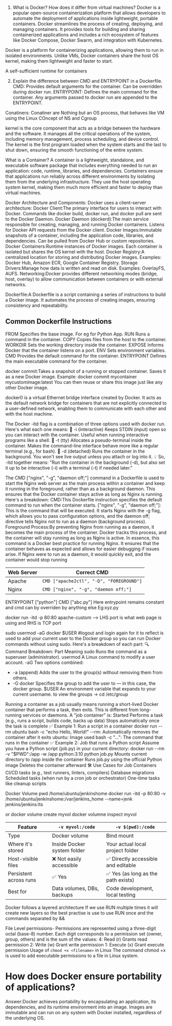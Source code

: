 1. What is Docker? How does it differ from virtual machines?
Docker is a popular open-source containerization platform that allows developers to automate the deployment of applications inside lightweight, portable containers. Docker streamlines the process of creating, deploying, and managing containers. It provides tools for building and sharing containerized applications and includes a rich ecosystem of features like Docker Compose, Docker Swarm, and integration with Kubernetes.

Docker is a platform for containerizing applications, allowing them to run in isolated environments. Unlike VMs, Docker containers share the host OS kernel, making them lightweight and faster to start.

A self-sufficient runtime for containers

2. Explain the difference between CMD and ENTRYPOINT in a Dockerfile.
CMD: Provides default arguments for the container. Can be overridden during docker run.
ENTRYPOINT: Defines the main command for the container. Any arguments passed to docker run are appended to the ENTRYPOINT.

Conatiners: 
Conatiner are Nothing but an OS process, that behaves like VM using the Linux COncept of NS and Cgroup

kernel is the core component that acts as a bridge between the hardware and the software. It manages all the critical operations of the system, including memory management, process scheduling, and device control. The kernel is the first program loaded when the system starts and the last to shut down, ensuring the smooth functioning of the entire system. 

What is a Container?
A container is a lightweight, standalone, and executable software package that includes everything needed to run an application: code, runtime, libraries, and dependencies. Containers ensure that applications run reliably across different environments by isolating them from the underlying infrastructure. They use the host operating system kernel, making them much more efficient and faster to deploy than virtual machines.

Docker Architecture and Components:
Docker uses a client-server architecture:
Docker Client:The primary interface for users to interact with Docker.
Commands like docker build, docker run, and docker pull are sent to the Docker Daemon.
Docker Daemon (dockerd):The main service responsible for creating, managing, and running Docker containers.
Listens for Docker API requests from the Docker client.
Docker Images:Immutable snapshots of a container, including the application code, libraries, and dependencies.
Can be pulled from Docker Hub or custom repositories.
Docker Containers:Runtime instances of Docker images.
Each container is isolated but shares the OS kernel with the host.
Docker Registry:A centralized location for storing and distributing Docker images.
Examples: Docker Hub, Amazon ECR, Google Container Registry.
Storage Drivers:Manage how data is written and read on disk.
Examples: OverlayFS, AUFS.
Networking:Docker provides different networking modes (bridge, host, overlay) to allow communication between containers or with external networks.



Dockerfile:A Dockerfile is a script containing a series of instructions to build a Docker image. 
It automates the process of creating images, ensuring consistency and repeatability.

Common Dockerfile Instructions
---------------------------------
FROM    Specifies the base image. For eg for Python App.
RUN     Runs a command in the container.
COPY    Copies files from the host to the container.
WORKDIR Sets the working directory inside the container.
EXPOSE  Informs Docker that the container listens on a port.
ENV     Sets environment variables.
CMD        Provides the default command for the container.
ENTRYPOINT Defines the main executable command for the container.


docker commit:Takes a snapshot of a running or stopped container.
Saves it as a new Docker image.
Example: docker commit mycontainer mycustomimage:latest
You can then reuse or share this image just like any other Docker image.

docker0 is a virtual Ethernet bridge interface created by Docker. It acts as the default network bridge for containers that are not explicitly connected to a user-defined network, enabling them to communicate with each other and with the host machine. 


The Docker -itd flag is a combination of three options used with docker run. Here's what each one means:
🔹 -i (interactive)
Keeps STDIN (input) open so you can interact with the container.
Useful when running interactive programs like a shell.
🔹 -t (tty)
Allocates a pseudo-terminal inside the container.
Makes the command-line interface behave more like a regular terminal (e.g., for bash).
🔹 -d (detached)
Runs the container in the background.
You won't see live output unless you attach or log into it.
💡 So, -itd together means:
"Run the container in the background (-d), but also set it up to be interactive (-i) with a terminal (-t) if needed later." 



The CMD ["nginx", "-g", "daemon off;"] command in a Dockerfile is used to start the Nginx web server as the main process within a container and keep it running in the foreground, rather than as a background daemon. This ensures that the Docker container stays active as long as Nginx is running. 
Here's a breakdown:
CMD:This Dockerfile instruction specifies the default command to run when the container starts. 
["nginx", "-g", "daemon off;"]:
This is the command that will be executed. It starts Nginx with the -g flag, which allows you to pass configuration options, and the daemon off; directive tells Nginx not to run as a daemon (background process). 
Foreground Process:By preventing Nginx from running as a daemon, it becomes the main process of the container. Docker tracks this process, and the container will stay running as long as Nginx is active. 
In essence, this command is a Docker best practice for running Nginx. It ensures that the container behaves as expected and allows for easier debugging if issues arise. If Nginx were to run as a daemon, it would quickly exit, and the container would stop running

| Web Server | Correct CMD                              |
| ---------- | ---------------------------------------- |
| Apache     | `CMD ["apache2ctl", "-D", "FOREGROUND"]` |
| Nginx      | `CMD ["nginx", "-g", "daemon off;"]`     |


ENTRYPOINT ["python"]
CMD ["abc.py"]
Here entrypoint remains constant and cmd can by overriden by anything else Eg:xyz.py

docker run -itd -p 80:80 apache-custom  --> LHS port is what web page is using and RHS is TCP port

sudo usermod -aG docker $USER #logout and login again for it to reflect
is used to add your current user to the Docker group so you can run Docker commands without using sudo. Here's a breakdown of each part:
🔍 Command Breakdown:
Part	Meaning
sudo	Runs the command as a superuser (administrator).
usermod	A Linux command to modify a user account.
-aG	Two options combined:
- -a (append)	Adds the user to the group(s) without removing them from others.
- -G docker	Specifies the group to add the user to — in this case, the docker group.
$USER	An environment variable that expands to your current username.
to view the groups -> cd /etc/group


Running a container as a job usually means running a short-lived Docker container that performs a task, then exits. This is different from long-running services or daemons.
A "job container" is:
Started
Performs a task (e.g., runs a script, builds code, backs up data)
Stops automatically once the task is complete
✅ Example 1: Run a script in a container
docker run --rm ubuntu bash -c "echo Hello, World!"
--rm: Automatically removes the container after it exits
ubuntu: Image used
bash -c "...": The command that runs in the container
✅ Example 2: Job that runs a Python script
Assume you have a Python script (job.py) in your current directory:
docker run --rm -v "$PWD":/app -w /app python:3.10 python job.py
Mounts current directory to /app inside the container
Runs job.py using the official Python image
Deletes the container afterward
🛠️ Use Cases for Job Containers
CI/CD tasks (e.g., test runners, linters, compilers)
Database migrations
Scheduled tasks (when run by a cron job or orchestrator)
One-time tasks like cleanup scripts

Docker Volume
pwd
/home/ubuntu/jenkinshome
docker run -itd -p 80:80 -v /home/ubuntu/jenkinshome:/var/jenkins_home --name=jenk jenkins/jenkins:lts

or docker volume create myvol
docker volumne inspect myvol

| Feature                | `-v myvol:/code`            | `-v $(pwd):/code`                  |
| ---------------------- | --------------------------- | ---------------------------------- |
| Type                   | Docker volume               | Bind mount                         |
| Where it's stored      | Inside Docker system folder | Your actual local project folder   |
| Host-visible files     | ❌ Not easily accessible     | ✅ Directly accessible and editable |
| Persistent across runs | ✅ Yes                       | ✅ Yes (as long as the path exists) |
| Best for               | Data volumes, DBs, backups  | Code development, local testing    |

Docker follows a layered architecture
If we use RUN multiple times it will create new layers so the best practise is use to use RUN once and the commands separated by &&



File Level permissions-
Permissions are represented using a three-digit octal (base-8) number. Each digit corresponds to a permission set (owner, group, others) and is the sum of the values:
4: Read (r) Grants read permission
2: Write (w) Grant write permission
1: Execute (x) Grant execute permission
Usage of `chmod +x <filename>` in Linux
The command chmod +x <filename> is used to add executable permissions to a file in Linux system. 



# How does Docker ensure portability of applications?
Answer:Docker achieves portability by encapsulating an application, its dependencies, and its runtime environment into an image. Images are immutable and can run on any system with Docker installed, regardless of the underlying OS.

